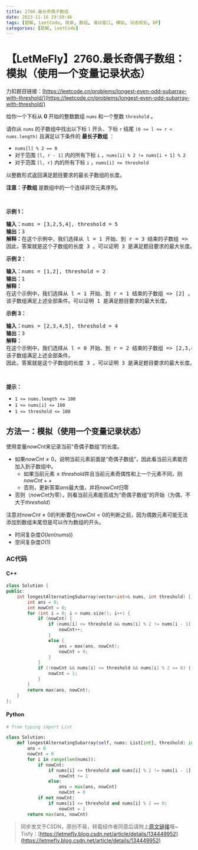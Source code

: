 ```yaml
---
title: 2760.最长奇偶子数组
date: 2023-11-16 19:59:46
tags: [题解, LeetCode, 简单, 数组, 滑动窗口, 模拟, 动态规划, DP]
categories: [题解, LeetCode]
---
```


# 【LetMeFly】2760.最长奇偶子数组：模拟（使用一个变量记录状态）

力扣题目链接：[https://leetcode.cn/problems/longest-even-odd-subarray-with-threshold/](https://leetcode.cn/problems/longest-even-odd-subarray-with-threshold/)

<p>给你一个下标从 <strong>0</strong> 开始的整数数组 <code>nums</code> 和一个整数 <code>threshold</code> 。</p>

<p>请你从 <code>nums</code> 的子数组中找出以下标 <code>l</code> 开头、下标 <code>r</code> 结尾 <code>(0 &lt;= l &lt;= r &lt; nums.length)</code> 且满足以下条件的 <strong>最长子数组</strong> ：</p>

<ul>
	<li><code>nums[l] % 2 == 0</code></li>
	<li>对于范围&nbsp;<code>[l, r - 1]</code> 内的所有下标 <code>i</code> ，<code>nums[i] % 2 != nums[i + 1] % 2</code></li>
	<li>对于范围&nbsp;<code>[l, r]</code> 内的所有下标 <code>i</code> ，<code>nums[i] &lt;= threshold</code></li>
</ul>

<p>以整数形式返回满足题目要求的最长子数组的长度。</p>

<p><strong>注意：子数组</strong> 是数组中的一个连续非空元素序列。</p>

<p>&nbsp;</p>

<p><strong>示例 1：</strong></p>

<pre><strong>输入：</strong>nums = [3,2,5,4], threshold = 5
<strong>输出：</strong>3
<strong>解释：</strong>在这个示例中，我们选择从 l = 1 开始、到 r = 3 结束的子数组 =&gt; [2,5,4] ，满足上述条件。
因此，答案就是这个子数组的长度 3 。可以证明 3 是满足题目要求的最大长度。</pre>

<p><strong>示例 2：</strong></p>

<pre><strong>输入：</strong>nums = [1,2], threshold = 2
<strong>输出：</strong>1
<strong>解释：</strong>
在这个示例中，我们选择从 l = 1 开始、到 r = 1 结束的子数组 =&gt; [2] 。
该子数组满足上述全部条件。可以证明 1 是满足题目要求的最大长度。
</pre>

<p><strong>示例 3：</strong></p>

<pre><strong>输入：</strong>nums = [2,3,4,5], threshold = 4
<strong>输出：</strong>3
<strong>解释：</strong>
在这个示例中，我们选择从 l = 0 开始、到 r = 2 结束的子数组 =&gt; [2,3,4] 。 
该子数组满足上述全部条件。
因此，答案就是这个子数组的长度 3 。可以证明 3 是满足题目要求的最大长度。</pre>

<p>&nbsp;</p>

<p><strong>提示：</strong></p>

<ul>
	<li><code>1 &lt;= nums.length &lt;= 100 </code></li>
	<li><code>1 &lt;= nums[i] &lt;= 100 </code></li>
	<li><code>1 &lt;= threshold &lt;= 100</code></li>
</ul>


    
## 方法一：模拟（使用一个变量记录状态）

使用变量$nowCnt$来记录当前“奇偶子数组”的长度。

+ 如果$nowCnt \neq 0$，说明当前元素前面是“奇偶子数组”，因此看当前元素能否加入到子数组中。
    + 如果当前元素$\le threshold$并且当前元素奇偶性和上一个元素不同，则$nowCnt++$
	+ 否则，更新答案$ans$最大值，并将$nowCnt$归零
+ 否则（$nowCnt$为零），则看当前元素能否成为“奇偶子数组”的开始（为偶、不大于$threshold$）

注意对$nowCnt \neq 0$的判断要在$nowCnt=0$的判断之前，因为偶数元素可能无法添加到数组末尾但是可以作为数组的开头。

+ 时间复杂度$O(len(nums))$
+ 空间复杂度$O(1)$

### AC代码

#### C++

```cpp
class Solution {
public:
    int longestAlternatingSubarray(vector<int>& nums, int threshold) {
        int ans = 0;
        int nowCnt = 0;
        for (int i = 0; i < nums.size(); i++) {
            if (nowCnt) {
                if (nums[i] <= threshold && nums[i] % 2 != nums[i - 1] % 2) {
                    nowCnt++;
                }
                else {
                    ans = max(ans, nowCnt);
                    nowCnt = 0;
                }
            }
            if (!nowCnt && nums[i] <= threshold && nums[i] % 2 == 0) {
                nowCnt = 1;
            }
        }
        return max(ans, nowCnt);
    }
};
```

#### Python

```python
# from typing import List

class Solution:
    def longestAlternatingSubarray(self, nums: List[int], threshold: int) -> int:
        ans = 0
        nowCnt = 0
        for i in range(len(nums)):
            if nowCnt:
                if nums[i] <= threshold and nums[i] % 2 != nums[i - 1] % 2:
                    nowCnt += 1
                else:
                    ans = max(ans, nowCnt)
                    nowCnt = 0
            if not nowCnt:
                if nums[i] <= threshold and nums[i] % 2 == 0:
                    nowCnt = 1
        return max(ans, nowCnt)
```

> 同步发文于CSDN，原创不易，转载经作者同意后请附上[原文链接](https://blog.letmefly.xyz/2023/11/16/LeetCode%202760.%E6%9C%80%E9%95%BF%E5%A5%87%E5%81%B6%E5%AD%90%E6%95%B0%E7%BB%84/)哦~
> Tisfy：[https://letmefly.blog.csdn.net/article/details/134449952](https://letmefly.blog.csdn.net/article/details/134449952)

